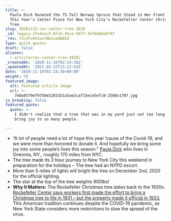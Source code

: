 ```yaml
---
title: >-
  Paula Dick Donated the 75-Tall Norway Spruce that Stood in Her Front Yard, as
  This Year's Center Piece for New York City's Rockefeller Center Christmas
  Tree.
slug: 20201115-roc-center-tree-2020
_id: legacy-2fe4eec5-0fcb-45ce-94f7-3ef6d8de0707
_rev: f2cVhvAV1wntWw1uaABB5d
type: quick_quotes
draft: false
aliases:
  - article/roc-center-tree-2020/
_createdAt: '2020-11-16T02:24:36Z'
_updatedAt: '2021-03-22T13:12:54Z'
date: '2020-11-16T02:24:36+00:00'
weight: 50
featured_image:
  alt: Featured article image
  url: >-
    74da0579ef9750e52831b1a5ae2caf15ece5efc8-2560x1707.jpg
is_breaking: false
featured_quote:
  quote: >-
    I didn't realize that a tree that was in my yard just not too long ago would
    bring joy to so many people.

---
```

* “A lot of people need a lot of hope this year ’cause of the Covid-19, and we were more than honored to donate it. And hopefully we bring some joy into some people’s lives this season.” [Paula Dick](https://www.cnn.com/2020/11/15/us/rockefeller-christmas-tree-arrival-trnd/index.html) who lives in Oneonta, NY., roughly 170 miles from NYC.
* The tree made its 3 hour journey to New York City this weekend in preparation for the holidays – The tree had an NYPD escort.
* More than 5 miles of lights will bright the tree on December 2nd, 2020 for the official lighting.
* The star at the top of the tree weights 900lbs!
* **Why It Matters:** The Rockefeller Christmas tree dates back to the 1930s. [Rockefeller Center says workers first made the effort to bring a Christmas tree to life in 1931 – but the property made it official in 1933.](https://www.rockefellercenter.com/holidays/rockefeller-center-christmas-tree-lighting/) This American tradition continues despite the COVID-19 pandemic, as New York State considers more restrictions to slow the spread of the virus.